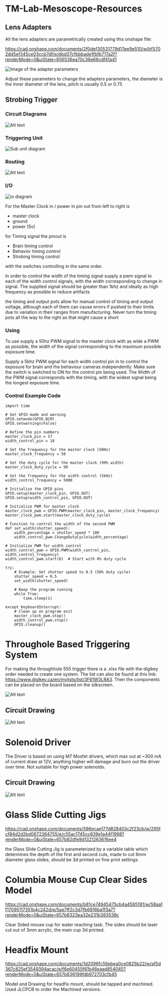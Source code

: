 # TM-Lab-Mesoscope-Resources

## Lens Adapters

All the lens adapters are parametrically created using this onshape file:

https://cad.onshape.com/documents/2f0def30531779d17ee9e510/w/bf5702dd5ef345ce03ccb7df/e/dbd37cfbbbade1fbfb717a2f?renderMode=0&uiState=656536ea70c36e66cdf41a41

![Image of the adapter parameters](image.png)

Adjust these parameters to change the adapters parameters, the diameter is the inner diameter of the lens, pitch is usually 0.5 or 0.75

## Strobing Trigger

### Circuit Diagrams
![Alt text](image-1.png)


### Triggering Unit 
![Sub unit diagram](image-2.png)

### Routing 
![Alt text](image-3.png)

### I/O
![io diagram](io_diagram.png)

For the Master Clock in / power in pin out from left to right is 
- master clock
- ground
- power (5v)

for Timing signal the pinout is
- Brain timing control
- Behavior timing control
- Strobing timing control

with the switches controlling in the same order.

In order to control the width of the timing signal supply a pwm signal to each of the width control signals, with the width corresponding to change in signal. The supplied signal should be greater than 1khz and ideally as high frequency as possible to reduce artifacts

the timing and output pots allow for manual control of timing and output voltage, although each of them can cause errors if pushed to their limits due to variation in their ranges from manufacturing. Never turn the timing pots all the way to the right as that might cause a short

### Using

To use supply a 50hz PWM signal to the master clock with as wide a PWM as possible, the width of the signal corresponding to the maximum possible exposure time.

Supply a 5khz PWM signal for each width control pin in to control the exposure for brain and the behaviour cameras independently. Make sure the switch is switched to ON for the control pin being used. The Width of the PWM signal corresponds with the timing, with the widest signal being the longest exposure time.

### Control Example Code
```import RPi.GPIO as GPIO
import time

# Set GPIO mode and warning
GPIO.setmode(GPIO.BCM)
GPIO.setwarnings(False)

# Define the pin numbers
master_clock_pin = 17
width_control_pin = 18

# Set the frequency for the master clock (50Hz)
master_clock_frequency = 50

# Set the duty cycle for the master clock (99% width)
master_clock_duty_cycle = 99

# Set the frequency for the width control (5kHz)
width_control_frequency = 5000

# Initialize the GPIO pins
GPIO.setup(master_clock_pin, GPIO.OUT)
GPIO.setup(width_control_pin, GPIO.OUT)

# Initialize PWM for master clock
master_clock_pwm = GPIO.PWM(master_clock_pin, master_clock_frequency)
master_clock_pwm.start(master_clock_duty_cycle)

# Function to control the width of the second PWM
def set_width(shutter_speed):
    width_percentage = shutter_speed * 100
    width_control_pwm.ChangeDutyCycle(width_percentage)

# Initialize PWM for width control
width_control_pwm = GPIO.PWM(width_control_pin, width_control_frequency)
width_control_pwm.start(0)  # Start with 0% duty cycle

try:
    # Example: Set shutter speed to 0.5 (50% duty cycle)
    shutter_speed = 0.5
    set_width(shutter_speed)

    # Keep the program running
    while True:
        time.sleep(1)

except KeyboardInterrupt:
    # Clean up on program exit
    master_clock_pwm.stop()
    width_control_pwm.stop()
    GPIO.cleanup()
```


# Throughole Based Triggering System
For making the throughhole 555 trigger there is a .xlsx file with the digikey order needed to create one system. The list can also be found at this link: https://www.digikey.ca/en/mylists/list/3F61W3LRA3. Then the components can be placed on the board based on the silkscreen.

![Alt text](image-4.png)

## Circuit Drawing

![Alt text](image-5.png)

# Solenoid Driver

The Driver is based on using M7 Mosfet drivers, which max out at ~300 mA of current draw at 12V, anything higher will damage and burn out the driver over time. Not suitable for high power solenoids.

## Circuit Drawing
![Alt text](image-6.png)

# Glass Slide Cutting Jigs
https://cad.onshape.com/documents/586ecae177d828403c2f23cb/w/295fcf84d2d2bd0672364755/e/c55ac1745cc839e1a44f1998?renderMode=0&uiState=657b82dfe9d1321263616ee4

the Glass Slide Cutting Jig is parameterized by a variable table which determines the depth of the first and second cuts, made to cut 8mm diameter glass slides, should be 3d printed on fine print settings.

# Columbia Mouse Cup Clear Sides Model
https://cad.onshape.com/documents/b81ce74945475cb4a4585191/w/58aa1f17095117351b4c242d/e/5ae7ff2c3d7fb6816ba1f3a7?renderMode=0&uiState=657b8323ea32e231b383538c

Clear Sided mouse cup for water reaching task. The sides should be laser cut out of 3mm acrylic, the main cup 3d printed.

# Headfix Mount
https://cad.onshape.com/documents/1d2096fc56ebea0ce0825b22/w/af5d367c825ef3549394acac/e/f6e60455f61b46eaad854045?renderMode=0&uiState=657b836199fdb972703cfb45

Model and Drawing for headfix mount, should be tapped and machined. Used JLCPCB to order the Machined versions.

